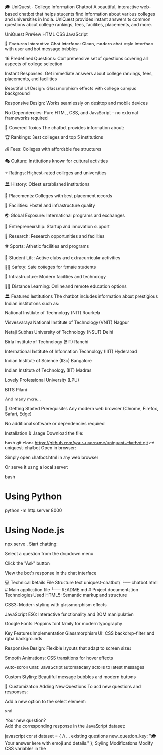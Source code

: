 🎓 UniQuest - College Information Chatbot
A beautiful, interactive web-based chatbot that helps students find information about various colleges and universities in India. UniQuest provides instant answers to common questions about college rankings, fees, facilities, placements, and more.

UniQuest Preview
HTML
CSS
JavaScript

🌟 Features
Interactive Chat Interface: Clean, modern chat-style interface with user and bot message bubbles

16 Predefined Questions: Comprehensive set of questions covering all aspects of college selection

Instant Responses: Get immediate answers about college rankings, fees, placements, and facilities

Beautiful UI Design: Glassmorphism effects with college campus background

Responsive Design: Works seamlessly on desktop and mobile devices

No Dependencies: Pure HTML, CSS, and JavaScript - no external frameworks required

🏫 Covered Topics
The chatbot provides information about:

🏆 Rankings: Best colleges and top 5 institutions

💰 Fees: Colleges with affordable fee structures

🎭 Culture: Institutions known for cultural activities

⭐ Ratings: Highest-rated colleges and universities

🏛️ History: Oldest established institutions

💼 Placements: Colleges with best placement records

🏨 Facilities: Hostel and infrastructure quality

🌏 Global Exposure: International programs and exchanges

🚀 Entrepreneurship: Startup and innovation support

🔬 Research: Research opportunities and facilities

⚽ Sports: Athletic facilities and programs

🎉 Student Life: Active clubs and extracurricular activities

👩‍🎓 Safety: Safe colleges for female students

🏢 Infrastructure: Modern facilities and technology

🧑‍💻 Distance Learning: Online and remote education options

🏛️ Featured Institutions
The chatbot includes information about prestigious Indian institutions such as:

National Institute of Technology (NIT) Rourkela

Visvesvaraya National Institute of Technology (VNIT) Nagpur

Netaji Subhas University of Technology (NSUT) Delhi

Birla Institute of Technology (BIT) Ranchi

International Institute of Information Technology (IIIT) Hyderabad

Indian Institute of Science (IISc) Bangalore

Indian Institute of Technology (IIT) Madras

Lovely Professional University (LPU)

BITS Pilani

And many more...

🚀 Getting Started
Prerequisites
Any modern web browser (Chrome, Firefox, Safari, Edge)

No additional software or dependencies required

Installation & Usage
Download the file:

bash
git clone https://github.com/your-username/uniquest-chatbot.git
cd uniquest-chatbot
Open in browser:

Simply open chatbot.html in any web browser

Or serve it using a local server:

bash
# Using Python
python -m http.server 8000

# Using Node.js
npx serve .
Start chatting:

Select a question from the dropdown menu

Click the "Ask" button

View the bot's response in the chat interface

💻 Technical Details
File Structure
text
uniquest-chatbot/
├── chatbot.html          # Main application file
└── README.md            # Project documentation
Technologies Used
HTML5: Semantic markup and structure

CSS3: Modern styling with glassmorphism effects

JavaScript ES6: Interactive functionality and DOM manipulation

Google Fonts: Poppins font family for modern typography

Key Features Implementation
Glassmorphism UI: CSS backdrop-filter and rgba backgrounds

Responsive Design: Flexible layouts that adapt to screen sizes

Smooth Animations: CSS transitions for hover effects

Auto-scroll Chat: JavaScript automatically scrolls to latest messages

Custom Styling: Beautiful message bubbles and modern buttons

🎨 Customization
Adding New Questions
To add new questions and responses:

Add a new option to the select element:

xml
<option value="new_question_key">Your new question?</option>
Add the corresponding response in the JavaScript dataset:

javascript
const dataset = {
  // ... existing questions
  new_question_key: "🎓 Your answer here with emoji and details."
};
Styling Modifications
Modify CSS variables in the <style> section

Change background image URL in the body CSS

Adjust colors, fonts, and spacing as needed

Adding More Colleges
Update the dataset responses to include information about additional institutions.

🔮 Future Enhancements
 Add search functionality for custom questions

 Implement typing animation for bot responses

 Add voice interaction capabilities

 Include college comparison features

 Integrate with real-time college data APIs

 Add multilingual support

 Implement user feedback system

 Add college image gallery

 Create mobile app version

📱 Browser Compatibility
✅ Chrome (recommended)

✅ Firefox

✅ Safari

✅ Edge

✅ Mobile browsers

🤝 Contributing
Contributions are welcome! Here's how you can help:

Fork the repository

Create a feature branch (git checkout -b feature/amazing-feature)

Commit your changes (git commit -m 'Add amazing feature')

Push to the branch (git push origin feature/amazing-feature)

Open a Pull Request

Areas for Contribution
Add more colleges and universities

Improve UI/UX design

Add new question categories

Implement advanced features

Fix bugs and improve performance

📄 License
This project is licensed under the MIT License - see the LICENSE file for details.

👨‍💻 Author
Sudev Samuel

Email: sudevsamuel7@gmail.com

🙏 Acknowledgments
Thanks to all the educational institutions for inspiration

Unsplash for the beautiful background image

Google Fonts for typography

The open-source community for continuous inspiration

📞 Support
If you have any questions or need help:

Create an issue on GitHub

Reach out via email

Check the documentation
